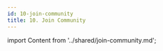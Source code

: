 ```yaml
---
id: 10-join-community
title: 10. Join Community
---
```


import Content from '../shared/join-community.md';

<Content />
